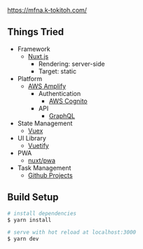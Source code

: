 https://mfna.k-tokitoh.com/

## Things Tried

- Framework
  - [Nuxt.js](https://nuxtjs.org/)
    - Rendering: server-side
    - Target: static
- Platform
  - [AWS Amplify](https://aws.amazon.com/amplify/)
    - Authentication
      - [AWS Cognito](https://aws.amazon.com/jp/cognito/)
    - API
      - [GraphQL](https://graphql.org/)
- State Management
  - [Vuex](https://vuex.vuejs.org/)
- UI Library
  - [Vuetify](https://vuetifyjs.com/)
- PWA
  - [nuxt/pwa](https://pwa.nuxtjs.org/)
- Task Management
  - [Github Projects](https://github.com/features/project-management/)

## Build Setup

```bash
# install dependencies
$ yarn install

# serve with hot reload at localhost:3000
$ yarn dev
```
